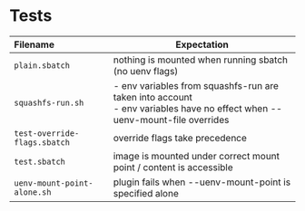 # Tests

| Filename                     | Expectation                                                                                                                   |
|:-----------------------------|-------------------------------------------------------------------------------------------------------------------------------|
| `plain.sbatch`               | nothing is mounted when running sbatch (no uenv flags)                                                                        |
| `squashfs-run.sh`            | - env variables from squashfs-run are taken into account <br> - env variables have no effect when --uenv-mount-file overrides |
| `test-override-flags.sbatch` | override flags take precedence                                                                                                |
| `test.sbatch`                | image is mounted under correct mount point / content is accessible                                                            |
| `uenv-mount-point-alone.sh`  | plugin fails when  --uenv-mount-point is specified alone                                                                      |
